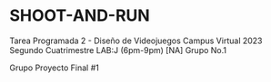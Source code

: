# SHOOT-AND-RUN
 Tarea Programada 2 - Diseño de Videojuegos Campus Virtual 2023 Segundo Cuatrimestre LAB:J (6pm-9pm) [NA] Grupo No.1

Grupo Proyecto Final #1
